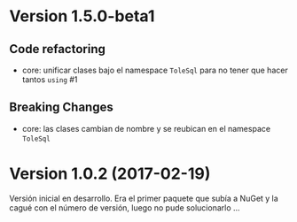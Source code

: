 # Version 1.5.0-beta1
## Code refactoring
* core: unificar clases bajo el namespace `ToleSql` para no tener que hacer tantos `using` #1

## Breaking Changes
* core: las clases cambian de nombre y se reubican en el namespace `ToleSql`

# Version 1.0.2 (2017-02-19)
Versión inicial en desarrollo.
Era el primer paquete que subía a NuGet y la cagué con el número de versión, luego no pude solucionarlo ...
